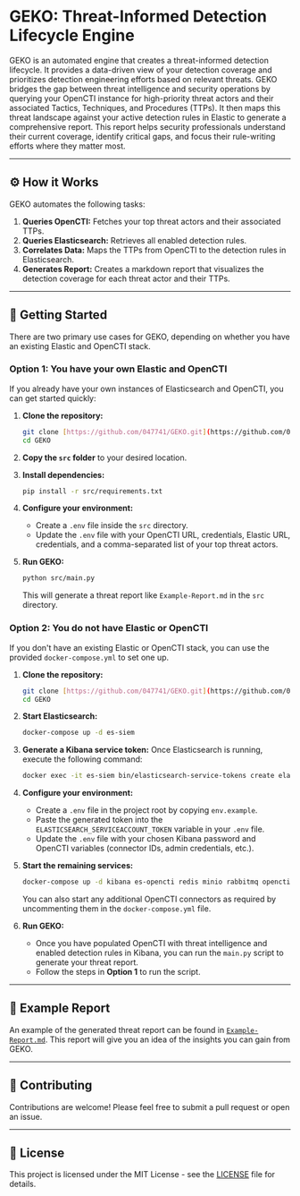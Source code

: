 # GEKO: Threat-Informed Detection Lifecycle Engine

GEKO is an automated engine that creates a threat-informed detection lifecycle. It provides a data-driven view of your detection coverage and prioritizes detection engineering efforts based on relevant threats. GEKO bridges the gap between threat intelligence and security operations by querying your OpenCTI instance for high-priority threat actors and their associated Tactics, Techniques, and Procedures (TTPs). It then maps this threat landscape against your active detection rules in Elastic to generate a comprehensive report. This report helps security professionals understand their current coverage, identify critical gaps, and focus their rule-writing efforts where they matter most.

---

## ⚙️ How it Works

GEKO automates the following tasks:

1.  **Queries OpenCTI:** Fetches your top threat actors and their associated TTPs.
2.  **Queries Elasticsearch:** Retrieves all enabled detection rules.
3.  **Correlates Data:** Maps the TTPs from OpenCTI to the detection rules in Elasticsearch.
4.  **Generates Report:** Creates a markdown report that visualizes the detection coverage for each threat actor and their TTPs.

---

## 🚀 Getting Started

There are two primary use cases for GEKO, depending on whether you have an existing Elastic and OpenCTI stack.

### Option 1: You have your own Elastic and OpenCTI

If you already have your own instances of Elasticsearch and OpenCTI, you can get started quickly:

1.  **Clone the repository:**
    ```bash
    git clone [https://github.com/047741/GEKO.git](https://github.com/047741/GEKO.git)
    cd GEKO
    ```
2.  **Copy the `src` folder** to your desired location.

3.  **Install dependencies:**
    ```bash
    pip install -r src/requirements.txt
    ```
4.  **Configure your environment:**
    * Create a `.env` file inside the `src` directory.
    * Update the `.env` file with your OpenCTI URL, credentials, Elastic URL, credentials, and a comma-separated list of your top threat actors.

5.  **Run GEKO:**
    ```bash
    python src/main.py
    ```
    This will generate a threat report like `Example-Report.md` in the `src` directory.

### Option 2: You do not have Elastic or OpenCTI

If you don't have an existing Elastic or OpenCTI stack, you can use the provided `docker-compose.yml` to set one up.

1.  **Clone the repository:**
    ```bash
    git clone [https://github.com/047741/GEKO.git](https://github.com/047741/GEKO.git)
    cd GEKO
    ```
2.  **Start Elasticsearch:**
    ```bash
    docker-compose up -d es-siem
    ```
3.  **Generate a Kibana service token:** Once Elasticsearch is running, execute the following command:
    ```bash
    docker exec -it es-siem bin/elasticsearch-service-tokens create elastic/kibana kibana-token
    ```
4.  **Configure your environment:**
    * Create a `.env` file in the project root by copying `env.example`.
    * Paste the generated token into the `ELASTICSEARCH_SERVICEACCOUNT_TOKEN` variable in your `.env` file.
    * Update the `.env` file with your chosen Kibana password and OpenCTI variables (connector IDs, admin credentials, etc.).

5.  **Start the remaining services:**
    ```bash
    docker-compose up -d kibana es-opencti redis minio rabbitmq opencti-platform worker
    ```
    You can also start any additional OpenCTI connectors as required by uncommenting them in the `docker-compose.yml` file.

6.  **Run GEKO:**
    * Once you have populated OpenCTI with threat intelligence and enabled detection rules in Kibana, you can run the `main.py` script to generate your threat report.
    * Follow the steps in **Option 1** to run the script.

---

## 📄 Example Report

An example of the generated threat report can be found in [`Example-Report.md`](Example-Report.md). This report will give you an idea of the insights you can gain from GEKO.

---

## 🤝 Contributing

Contributions are welcome! Please feel free to submit a pull request or open an issue.

---

## 📜 License

This project is licensed under the MIT License - see the [LICENSE](LICENSE) file for details.